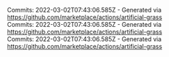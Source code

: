 Commits: 2022-03-02T07:43:06.585Z - Generated via https://github.com/marketplace/actions/artificial-grass
<br>
Commits: 2022-03-02T07:43:06.585Z - Generated via https://github.com/marketplace/actions/artificial-grass
<br>
Commits: 2022-03-02T07:43:06.585Z - Generated via https://github.com/marketplace/actions/artificial-grass
<br>
